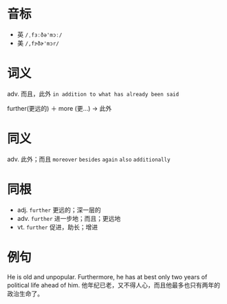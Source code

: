 # 音标

- 英 `/ˌfɜːðə'mɔː/`
- 美 `/,fɝðɚ'mɔr/`

# 词义

adv. 而且，此外
`in addition to what has already been said`



further(更远的) ＋ more (更…) → 此外

# 同义

adv. 此外；而且
`moreover` `besides` `again` `also` `additionally`

# 同根

- adj. `further` 更远的；深一层的
- adv. `further` 进一步地；而且；更远地
- vt. `further` 促进，助长；增进

# 例句

He is old and unpopular. Furthermore, he has at best only two years of political life ahead of him.
他年纪已老，又不得人心，而且他最多也只有两年的政治生命了。


